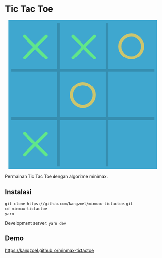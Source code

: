# Tic Tac Toe

<p align="center"><img src="./thumbnail.png"></p>

Permainan Tic Tac Toe dengan algoritme minimax.

## Instalasi

```
git clone https://github.com/kangzoel/minmax-tictactoe.git
cd minmax-tictactoe
yarn
```

Development server: `yarn dev`

## Demo

<a href="https://kangzoel.github.io/minmax-tictactoe" target="_blank">https://kangzoel.github.io/minmax-tictactoe</a>
